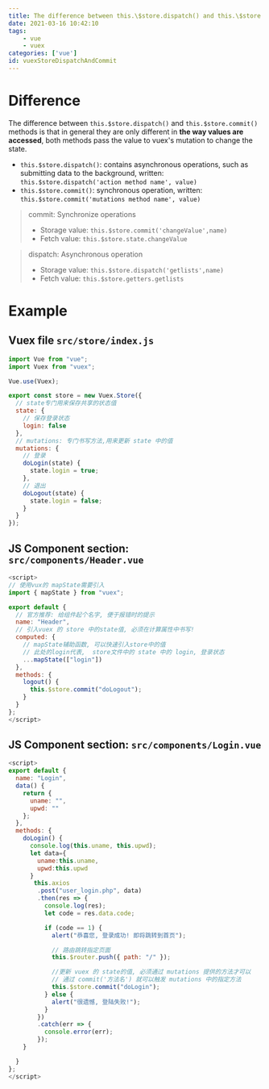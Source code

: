 ```yaml
---
title: The difference between this.\$store.dispatch() and this.\$store.commit() in vuex
date: 2021-03-16 10:42:10
tags: 
	- vue
	- vuex
categories: ['vue']
id: vuexStoreDispatchAndCommit
---
```

# Difference

The difference between `this.$store.dispatch()` and `this.$store.commit()` methods is that in general they are only different in **the way values are accessed**, both methods pass the value to vuex's mutation to change the state.

- `this.$store.dispatch()`: contains asynchronous operations, such as submitting data to the background, written: `this.$store.dispatch('action method name', value)`
- `this.$store.commit()`: synchronous operation, written: `this.$store.commit('mutations method name', value)`

<!-- more -->

>  commit: Synchronize operations
>
> - Storage value: `this.$store.commit('changeValue',name)`
> - Fetch value:  `this.$store.state.changeValue`

> dispatch: Asynchronous operation
>
> - Storage value: `this.$store.dispatch('getlists',name)`
> - Fetch value:  `this.$store.getters.getlists`

# Example

## Vuex file `src/store/index.js`

```js
import Vue from "vue";
import Vuex from "vuex";

Vue.use(Vuex);

export const store = new Vuex.Store({
  // state专门用来保存共享的状态值
  state: {
    // 保存登录状态
    login: false
  },
  // mutations: 专门书写方法,用来更新 state 中的值
  mutations: {
    // 登录
    doLogin(state) {
      state.login = true;
    },
    // 退出
    doLogout(state) {
      state.login = false;
    }
  }
});
```

## JS Component section: `src/components/Header.vue`

```javascript
<script>
// 使用vux的 mapState需要引入
import { mapState } from "vuex";

export default {
  // 官方推荐: 给组件起个名字, 便于报错时的提示
  name: "Header",
  // 引入vuex 的 store 中的state值, 必须在计算属性中书写!
  computed: {
    // mapState辅助函数, 可以快速引入store中的值
    // 此处的login代表,  store文件中的 state 中的 login, 登录状态
    ...mapState(["login"])
  },
  methods: {
    logout() {
      this.$store.commit("doLogout");
    }
  }
};
</script>
```

## JS Component section: `src/components/Login.vue`

```javascript
<script>
export default {
  name: "Login",
  data() {
    return {
      uname: "",
      upwd: ""
    };
  },
  methods: {
    doLogin() {
      console.log(this.uname, this.upwd);
      let data={
        uname:this.uname,
        upwd:this.upwd
      }
       this.axios
        .post("user_login.php", data)
        .then(res => {
          console.log(res);
          let code = res.data.code;

          if (code == 1) {
            alert("恭喜您, 登录成功! 即将跳转到首页");

            // 路由跳转指定页面
            this.$router.push({ path: "/" });

            //更新 vuex 的 state的值, 必须通过 mutations 提供的方法才可以
            // 通过 commit('方法名') 就可以触发 mutations 中的指定方法
            this.$store.commit("doLogin");
          } else {
            alert("很遗憾, 登陆失败!");
          }
        })
        .catch(err => {
          console.error(err);
        });
    }

  }
};
</script>
```

